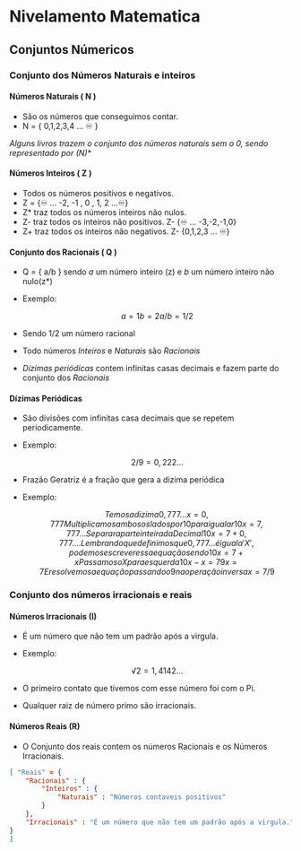 # Nivelamento Matematica

## Conjuntos Númericos

### Conjunto dos Números Naturais e inteiros

#### Números Naturais ( N )

- São os números que conseguimos contar.
- N = { 0,1,2,3,4 ... ♾️ }

**Alguns livros trazem o conjunto dos números naturais sem o 0, sendo representado por (N*)**

#### Números Inteiros ( Z )

- Todos os números positivos e negativos.
- Z = {♾️ ... -2, -1 , 0 , 1, 2 ...♾️}
- Z* traz todos os números inteiros não nulos.
- Z- traz todos os inteiros não positivos.  Z- {♾️ ... -3,-2,-1,0}
- Z+ traz todos os inteiros não negativos.  Z- {0,1,2,3 ... ♾️}

#### Conjunto dos Racionais ( Q )

- Q = { a/b } sendo *a* um número inteiro (z) e *b* um número inteiro não nulo(z*)

- Exemplo:  

    ~~~math
    a = 1
    b = 2
    a/b = 1/2
    ~~~

- Sendo 1/2 um número racional
- Todo números *Inteiros* e *Naturais* são *Racionais*

- *Dízimas periódicas* contem infinitas casas decimais e fazem parte do conjunto dos *Racionais*

#### Dízimas Periódicas

- São divisões com infinitas casa decimais que se repetem periodicamente.
- Exemplo:

    ~~~math
    2/9 = 0,222...
    ~~~

- Frazão Geratriz é a fração que gera a dizima periódica
- Exemplo:

    ~~~math
    Temos a dizima 0,777...
    x = 0,777
    Multiplicamos ambos os lados por 10 para igualar
    10x = 7,777...
    Separar a parte inteira da Decimal
    10x = 7 + 0,777....
    Lembrando que definimos que 0,777... é igual a 'X', podemos escrever essa equação sendo
    10x = 7 + x
    Passamos o X para esquerda 
    10x - x = 7
    9x = 7 
    E resolvemos a equação passando o 9 na operação inversa
    x = 7/9
    ~~~

### Conjunto dos números irracionais e reais

#### Números Irracionais (I)

- É um número que não tem um padrão após a virgula.
- Exemplo:

  ~~~math
    √2 = 1,4142...
  ~~~

- O primeiro contato que tivemos com esse número foi com o Pi.
- Qualquer raiz de número primo são irracionais.

#### Números Reais (R)

- O Conjunto dos reais contem os números Racionais e os Números Irracionais.

~~~json
[ "Reais" = {
    "Racionais" : {
        "Inteiros" : {
            "Naturais" : "Números contaveis positivos"
        }
    },
    "Irracionais" : "É um número que não tem um padrão após a virgula."
}
]
~~~


